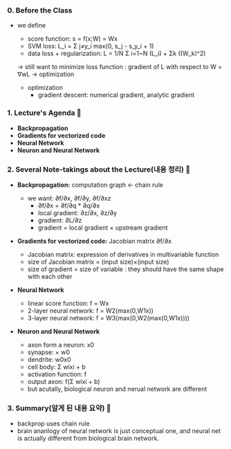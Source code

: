 ### **0. Before the Class**

- we define
    - score function: s = f(x;W) = Wx
    - SVM loss: L_i = Σ j≠y_i max(0, s_j - s_y_i + 1)
    - data loss + regularization:  L = 1/N Σ i=1~N (L_i) + Σk ((W_k)^2)

    → still want to minimize loss function : gradient of L with respect to W = ∇wL → optimization

    - optimization
        - gradient descent: numerical gradient, analytic gradient

### **1. Lecture's Agenda 🍐**

- **Backpropagation**
- **Gradients for vectorized code**
- **Neural Network**
- **Neuron and Neural Network**

### **2. Several Note-takings about the Lecture(내용 정리) 🧙**

- **Backpropagation:** computation graph ← chain rule
    - we want: ∂f/∂x, ∂f/∂y, ∂f/∂xz
        - ∂f/∂x = ∂f/∂q * ∂q/∂x
        - local gradient: ∂z/∂x, ∂z/∂y
        - gradient: ∂L/∂z
        - gradient = local gradient × upstream gradient

- **Gradients for vectorized code:** Jacobian matrix ∂f/∂x
  - Jacobian matrix: expression of derivatives in multivariable function
  - size of Jacobian matrix = (input size)×(input size)
  - size of gradient = size of variable : they should have the same shape with each other

- **Neural Network**
  - linear score function: f = Wx 
  - 2-layer neural network: f = W2(max(0,W1x))
  - 3-layer neural network: f = W3(max(0,W2(max(0,W1x))))

- **Neuron and Neural Network**
  - axon form a neuron: x0
  - synapse: × w0
  - dendrite: w0x0
  - cell body: Σ wixi + b
  - activation function: f
  - output axon: f(Σ wixi + b)
  - but acutally, biological neuron and nerual network are different 
  
### **3. Summary(알게 된 내용 요약) 🧠**
- backprop uses chain rule
- brain ananlogy of neural network is just conceptual one, and neural net is actually different from biological brain network.
